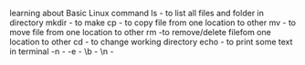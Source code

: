 learning about Basic Linux command 
ls - to list all files and folder in directory
mkdir - to make 
cp - to copy file from one location to other 
mv - to move file from one location to other 
rm -to remove/delete filefom one location to other 
cd - to change working directory
echo - to print some text in terminal 
-n - 
-e -
\b -
\n -